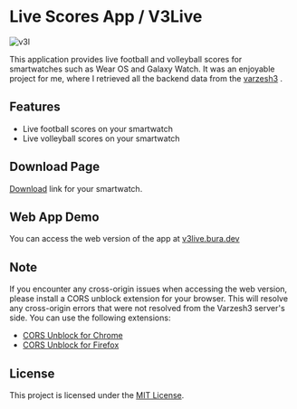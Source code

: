 # Live Scores App / V3Live

![v3l](https://s3.ir-thr-at1.arvanstorage.ir/jepbura/v3l.gif)

This application provides live football and volleyball scores for smartwatches such as Wear OS and Galaxy Watch. It was an enjoyable project for me, where I retrieved all the backend data from the [varzesh3](https://www.varzesh3.com/livescore) .

## Features

- Live football scores on your smartwatch
- Live volleyball scores on your smartwatch

## Download Page

[Download](https://github.com/jepbura/Live-Scores-App-V3Live/releases) link for your smartwatch.

## Web App Demo

You can access the web version of the app at [v3live.bura.dev](https://v3live.bura.dev)

## Note

If you encounter any cross-origin issues when accessing the web version, please install a CORS unblock extension for your browser. This will resolve any cross-origin errors that were not resolved from the Varzesh3 server's side. You can use the following extensions:

- [CORS Unblock for Chrome](https://chrome.google.com/webstore/detail/cors-unblock/lfhmikememgdcahcdlaciloancbhjino)
- [CORS Unblock for Firefox](https://addons.mozilla.org/en-US/firefox/addon/cors-unblock/?utm_source=addons.mozilla.org&utm_medium=referral&utm_content=search)

## License

This project is licensed under the [MIT License](LICENSE).
